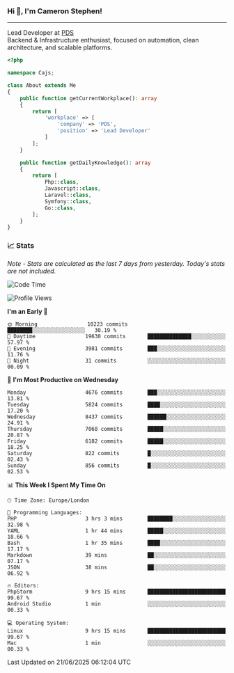 ### Hi 👋, I'm Cameron Stephen!

---

Lead Developer at [PDS](https://prindatasolutions.co.uk)  
Backend & Infrastructure enthusiast, focused on automation, clean architecture, and scalable platforms.


```php
<?php

namespace Cajs;

class About extends Me
{
    public function getCurrentWorkplace(): array
    {
        return [
            'workplace' => [
                'company' => 'PDS',
                'position' => 'Lead Developer'
            ]
        ];
    }

    public function getDailyKnowledge(): array
    {
        return [
            Php::class,
            Javascript::class,
            Laravel::class,
            Symfony::class,
            Go::class,
        ];
    }
}
```

### 📈 Stats
<p><em>Note - Stats are calculated as the last 7 days from yesterday. Today's stats are not included.</em></p>


<!--START_SECTION:waka-->
![Code Time](http://img.shields.io/badge/Code%20Time-4%2C542%20hrs%2035%20mins-blue)

![Profile Views](http://img.shields.io/badge/Profile%20Views-0-blue)

**I'm an Early 🐤** 

```text
🌞 Morning                10223 commits       ████████░░░░░░░░░░░░░░░░░   30.19 % 
🌆 Daytime                19630 commits       ██████████████░░░░░░░░░░░   57.97 % 
🌃 Evening                3981 commits        ███░░░░░░░░░░░░░░░░░░░░░░   11.76 % 
🌙 Night                  31 commits          ░░░░░░░░░░░░░░░░░░░░░░░░░   00.09 % 
```
📅 **I'm Most Productive on Wednesday** 

```text
Monday                   4676 commits        ███░░░░░░░░░░░░░░░░░░░░░░   13.81 % 
Tuesday                  5824 commits        ████░░░░░░░░░░░░░░░░░░░░░   17.20 % 
Wednesday                8437 commits        ██████░░░░░░░░░░░░░░░░░░░   24.91 % 
Thursday                 7068 commits        █████░░░░░░░░░░░░░░░░░░░░   20.87 % 
Friday                   6182 commits        █████░░░░░░░░░░░░░░░░░░░░   18.25 % 
Saturday                 822 commits         █░░░░░░░░░░░░░░░░░░░░░░░░   02.43 % 
Sunday                   856 commits         █░░░░░░░░░░░░░░░░░░░░░░░░   02.53 % 
```


📊 **This Week I Spent My Time On** 

```text
🕑︎ Time Zone: Europe/London

💬 Programming Languages: 
PHP                      3 hrs 3 mins        ████████░░░░░░░░░░░░░░░░░   32.98 % 
YAML                     1 hr 44 mins        █████░░░░░░░░░░░░░░░░░░░░   18.66 % 
Bash                     1 hr 35 mins        ████░░░░░░░░░░░░░░░░░░░░░   17.17 % 
Markdown                 39 mins             ██░░░░░░░░░░░░░░░░░░░░░░░   07.17 % 
JSON                     38 mins             ██░░░░░░░░░░░░░░░░░░░░░░░   06.92 % 

🔥 Editors: 
PhpStorm                 9 hrs 15 mins       █████████████████████████   99.67 % 
Android Studio           1 min               ░░░░░░░░░░░░░░░░░░░░░░░░░   00.33 % 

💻 Operating System: 
Linux                    9 hrs 15 mins       █████████████████████████   99.67 % 
Mac                      1 min               ░░░░░░░░░░░░░░░░░░░░░░░░░   00.33 % 
```


 Last Updated on 21/06/2025 06:12:04 UTC
<!--END_SECTION:waka-->
